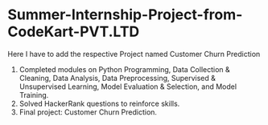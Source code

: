 # Summer-Internship-Project-from-CodeKart-PVT.LTD
Here I have to add the respective Project named Customer Churn Prediction
1. Completed modules on Python Programming, Data Collection & Cleaning, Data Analysis, Data 
Preprocessing, Supervised & Unsupervised Learning, Model Evaluation & Selection, and Model Training.
2. Solved HackerRank questions to reinforce skills.
3. Final project: Customer Churn Prediction.
